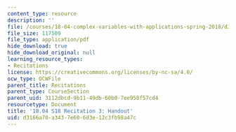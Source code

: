 ```yaml
---
content_type: resource
description: ''
file: /courses/18-04-complex-variables-with-applications-spring-2018/d3166a70a3437e606d3e12c3fb98a47c_MIT18_04S18_Recit3-handout.pdf
file_size: 117509
file_type: application/pdf
hide_download: true
hide_download_original: null
learning_resource_types:
- Recitations
license: https://creativecommons.org/licenses/by-nc-sa/4.0/
ocw_type: OCWFile
parent_title: Recitations
parent_type: CourseSection
parent_uid: 3112dbcd-9b11-49db-60b0-7ee958f57cd4
resourcetype: Document
title: '18.04 S18 Recitation 3: Handout'
uid: d3166a70-a343-7e60-6d3e-12c3fb98a47c
---
```

